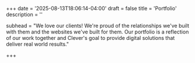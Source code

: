 +++
date = '2025-08-13T18:06:14-04:00'
draft = false
title = 'Portfolio'
description = ''

subhead = "We love our clients! We're proud of the relationships we've built with them and the websites we've built for them. Our portfolio is a reflection of our work together and Clever's goal to provide digital solutions that deliver real world results."


+++
